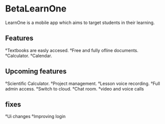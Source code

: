 # BetaLearnOne

LearnOne is a mobile app which aims to target students in their learning. 

## Features
°Textbooks are easly accesed. 
°Free and fully ofline documents. 
°Calculator. 
°Calendar. 

## Upcoming features
°Scientific Calculator.
°Project management. 
°Lesson voice recording. 
°Full admin access.
°Switch to cloud. 
°Chat room. 
°video and voice calls

## fixes
°Ui changes
°Improving login

